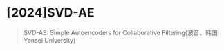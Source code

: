 # [2024]SVD-AE

> SVD-AE: Simple Autoencoders for Collaborative Filtering(波音、韩国Yonsei University)


